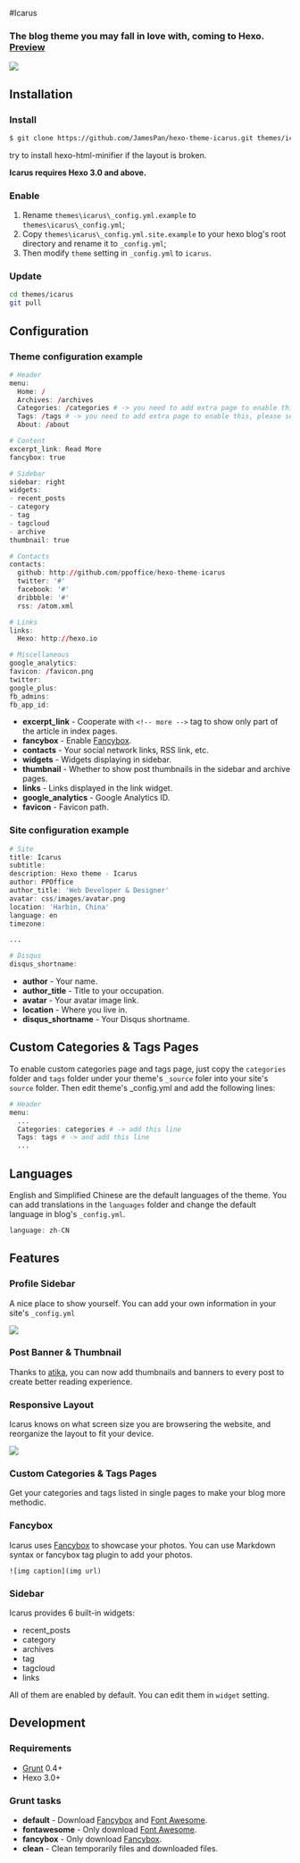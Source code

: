 #Icarus

### The blog theme you may fall in love with, coming to Hexo. [Preview](http://blog.jamespan.me)
![](http://ww2.sinaimg.cn/large/e724cbefgw1esf3s102ppj20l80lkgrf.jpg "")

## Installation

### Install

``` bash
$ git clone https://github.com/JamesPan/hexo-theme-icarus.git themes/icarus
```

try to install hexo-html-minifier if the layout is broken.

**Icarus requires Hexo 3.0 and above.**

### Enable

1. Rename `themes\icarus\_config.yml.example` to `themes\icarus\_config.yml`;
2. Copy `themes\icarus\_config.yml.site.example` to your hexo blog's root directory and rename it to `_config.yml`;
3. Then modify `theme` setting in `_config.yml` to `icarus`.

### Update

``` bash
cd themes/icarus
git pull
```

## Configuration

### Theme configuration example
```r
# Header
menu:
  Home: /
  Archives: /archives
  Categories: /categories # -> you need to add extra page to enable this, please see the config below.
  Tags: /tags # -> you need to add extra page to enable this, please see the config below.
  About: /about

# Content
excerpt_link: Read More
fancybox: true

# Sidebar
sidebar: right
widgets:
- recent_posts
- category
- tag
- tagcloud
- archive
thumbnail: true

# Contacts
contacts:
  github: http://github.com/ppoffice/hexo-theme-icarus
  twitter: '#'
  facebook: '#'
  dribbble: '#'
  rss: /atom.xml

# Links
links:
  Hexo: http://hexo.io

# Miscellaneous
google_analytics:
favicon: /favicon.png
twitter:
google_plus:
fb_admins:
fb_app_id:
```

- **excerpt_link** - Cooperate with `<!-- more -->` tag to show only part of the article in index pages.
- **fancybox** - Enable [Fancybox].
- **contacts** - Your social network links, RSS link, etc.
- **widgets** - Widgets displaying in sidebar.
- **thumbnail** - Whether to show post thumbnails in the sidebar and archive pages.
- **links** - Links displayed in the link widget.
- **google_analytics** - Google Analytics ID.
- **favicon** - Favicon path.

### Site configuration example
```r
# Site
title: Icarus
subtitle:
description: Hexo theme - Icarus
author: PPOffice
author_title: 'Web Developer & Designer'
avatar: css/images/avatar.png
location: 'Harbin, China'
language: en
timezone:

...

# Disqus
disqus_shortname:
```

- **author** - Your name.
- **author_title** - Title to your occupation.
- **avatar** - Your avatar image link.
- **location** - Where you live in.
- **disqus_shortname** - Your Disqus shortname.

## Custom Categories & Tags Pages

To enable custom categories page and tags page, just copy the `categories` folder and `tags` folder under your theme's `_source` foler into your site's `source` folder. Then edit theme's _config.yml and add the following lines: 
```r
# Header
menu:
  ...
  Categories: categories # -> add this line
  Tags: tags # -> and add this line
  ...
```

## Languages

English and Simplified Chinese are the default languages of the theme. You can add translations in the `languages` folder and change the default language in blog's `_config.yml`.

```r
language: zh-CN
```

## Features

### Profile Sidebar

A nice place to show yourself. You can add your own information in your site's `_config.yml`

![](http://ppoffice.github.io/hexo-theme-icarus/gallery/profile.png "")

### Post Banner & Thumbnail

Thanks to [atika](https://github.com/atika), you can now add thumbnails and banners to every post to create better reading experience.

### Responsive Layout

Icarus knows on what screen size you are browsering the website, and reorganize the layout to fit your device.

![](http://ppoffice.github.io/hexo-theme-icarus/gallery/responsive.jpg "")

### Custom Categories & Tags Pages

Get your categories and tags listed in single pages to make your blog more methodic.

### Fancybox

Icarus uses [Fancybox] to showcase your photos. You can use Markdown syntax or fancybox tag plugin to add your photos.

```
![img caption](img url)
```

### Sidebar

Icarus provides 6 built-in widgets:

- recent_posts
- category
- archives
- tag
- tagcloud
- links

All of them are enabled by default. You can edit them in `widget` setting.

## Development

### Requirements

- [Grunt] 0.4+
- Hexo 3.0+

### Grunt tasks

- **default** - Download [Fancybox] and [Font Awesome].
- **fontawesome** - Only download [Font Awesome].
- **fancybox** - Only download [Fancybox].
- **clean** - Clean temporarily files and downloaded files.

[Hexo]: http://zespia.tw/hexo/
[Fancybox]: http://fancyapps.com/fancybox/
[Font Awesome]: http://fontawesome.io/
[Grunt]: http://gruntjs.com/

